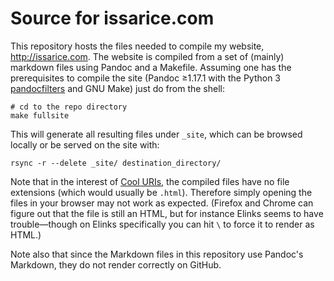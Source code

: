 # Source for issarice.com

This repository hosts the files needed to compile my website,
<http://issarice.com>.  The website is compiled from a set of (mainly) markdown
files using Pandoc and a Makefile. Assuming one has the prerequisites to compile
the site (Pandoc ≥1.17.1 with the Python 3 [pandocfilters][pf] and GNU Make)
just do from the shell:

    # cd to the repo directory
    make fullsite

This will generate all resulting files under `_site`, which can be browsed
locally or be served on the site with:

    rsync -r --delete _site/ destination_directory/

Note that in the interest of [Cool URIs][cool], the compiled files have no file
extensions (which would usually be `.html`).  Therefore simply opening the files
in your browser may not work as expected.  (Firefox and Chrome can figure out
that the file is still an HTML, but for instance Elinks seems to have
trouble—though on Elinks specifically you can hit `\` to force it to render as
HTML.)

Note also that since the Markdown files in this repository use Pandoc's
Markdown, they do not render correctly on GitHub.

[cool]: http://www.w3.org/TR/cooluris/
[pf]: https://github.com/jgm/pandocfilters
